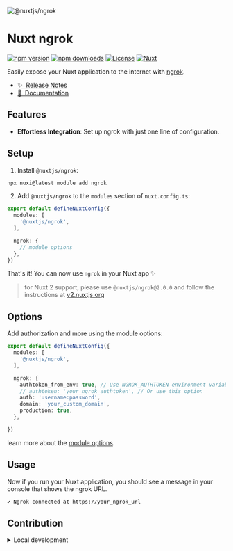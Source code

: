 ![@nuxtjs/ngrok](https://raw.githubusercontent.com/nuxt-modules/ngrok/main/docs/public/cover.jpg)

# Nuxt ngrok

[![npm version][npm-version-src]][npm-version-href]
[![npm downloads][npm-downloads-src]][npm-downloads-href]
[![License][license-src]][license-href]
[![Nuxt][nuxt-src]][nuxt-href]

Easily expose your Nuxt application to the internet with [ngrok](https://ngrok.com/).

- [✨ &nbsp;Release Notes](/CHANGELOG.md)
- [📖 &nbsp;Documentation](https://ngrok.nuxtjs.org)

## Features

- **Effortless Integration**: Set up ngrok with just one line of configuration.

## Setup

1. Install `@nuxtjs/ngrok`:

```bash
npx nuxi@latest module add ngrok
```

2. Add `@nuxtjs/ngrok` to the `modules` section of `nuxt.config.ts`:

```ts
export default defineNuxtConfig({
  modules: [
    '@nuxtjs/ngrok',
  ],

  ngrok: {
    // module options
  },
})
```
That's it! You can now use `ngrok` in your Nuxt app ✨

> for Nuxt 2 support, please use `@nuxtjs/ngrok@2.0.0` and follow the instructions at [v2.nuxtjs.org](https://v2.nuxtjs.org)

## Options

Add authorization and more using the module options:

```ts
export default defineNuxtConfig({
  modules: [
    '@nuxtjs/ngrok',
  ],

  ngrok: {
    authtoken_from_env: true, // Use NGROK_AUTHTOKEN environment variable
    // authtoken: 'your_ngrok_authtoken', // Or use this option
    auth: 'username:password',
    domain: 'your_custom_domain',
    production: true,
  },

})
```

learn more about the [module options](https://ngrok.nuxtjs.org/options).

## Usage

Now if you run your Nuxt application, you should see a message in your console that shows the ngrok URL.

```bash
✔ Ngrok connected at https://your_ngrok_url
```


## Contribution

<details>
  <summary>Local development</summary>
  
  ```bash
  # Install dependencies
  npm install
  
  # Generate type stubs
  npm run dev:prepare
  
  # Develop with the playground
  npm run dev
  
  # Build the playground
  npm run dev:build
  
  # Run ESLint
  npm run lint

  # Release new version
  npm run release
  ```

</details>


<!-- Badges -->
[npm-version-src]: https://img.shields.io/npm/v/@nuxtjs/ngrok/latest.svg?style=flat&colorA=020420&colorB=00DC82
[npm-version-href]: https://npmjs.com/package/@nuxtjs/ngrok

[npm-downloads-src]: https://img.shields.io/npm/dm/@nuxtjs/ngrok.svg?style=flat&colorA=020420&colorB=00DC82
[npm-downloads-href]: https://npmjs.com/package/@nuxtjs/ngrok

[license-src]: https://img.shields.io/npm/l/@nuxtjs/ngrok.svg?style=flat&colorA=020420&colorB=00DC82
[license-href]: https://npmjs.com/package/@nuxtjs/ngrok

[nuxt-src]: https://img.shields.io/badge/Nuxt-020420?logo=nuxt.js
[nuxt-href]: https://nuxt.com
